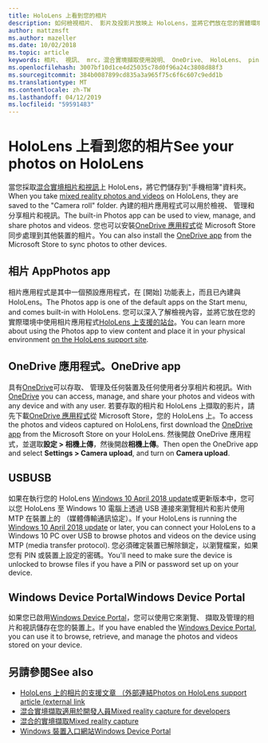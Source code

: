 ```yaml
---
title: HoloLens 上看到您的相片
description: 如何檢視相片、 影片及投影片放映上 HoloLens，並將它們放在您的實體環境。
author: mattzmsft
ms.author: mazeller
ms.date: 10/02/2018
ms.topic: article
keywords: 相片、 視訊、 mrc，混合實境擷取使用說明、 OneDrive、 HoloLens、 pin、 位置、 投影片
ms.openlocfilehash: 3007bf10d1ce4d25035c78d0f96a24c3808d88f3
ms.sourcegitcommit: 384b0087899cd835a3a965f75c6f6c607c9edd1b
ms.translationtype: MT
ms.contentlocale: zh-TW
ms.lasthandoff: 04/12/2019
ms.locfileid: "59591483"
---
```

# <a name="see-your-photos-on-hololens"></a><span data-ttu-id="62d41-104">HoloLens 上看到您的相片</span><span class="sxs-lookup"><span data-stu-id="62d41-104">See your photos on HoloLens</span></span>

<span data-ttu-id="62d41-105">當您採取[混合實境相片和視訊](mixed-reality-capture.md)上 HoloLens，將它們儲存到"手機相簿"資料夾。</span><span class="sxs-lookup"><span data-stu-id="62d41-105">When you take [mixed reality photos and videos](mixed-reality-capture.md) on HoloLens, they are saved to the "Camera roll" folder.</span></span> <span data-ttu-id="62d41-106">內建的相片應用程式可以用於檢視、 管理和分享相片和視訊。</span><span class="sxs-lookup"><span data-stu-id="62d41-106">The built-in Photos app can be used to view, manage, and share photos and videos.</span></span> <span data-ttu-id="62d41-107">您也可以安裝[OneDrive 應用程式](https://www.microsoft.com/p/onedrive/9wzdncrfj1p3)從 Microsoft Store 同步處理到其他裝置的相片。</span><span class="sxs-lookup"><span data-stu-id="62d41-107">You can also install the [OneDrive app](https://www.microsoft.com/p/onedrive/9wzdncrfj1p3) from the Microsoft Store to sync photos to other devices.</span></span> 

## <a name="photos-app"></a><span data-ttu-id="62d41-108">相片 App</span><span class="sxs-lookup"><span data-stu-id="62d41-108">Photos app</span></span>

<span data-ttu-id="62d41-109">相片應用程式是其中一個預設應用程式，在 [開始] 功能表上，而且已內建與 HoloLens。</span><span class="sxs-lookup"><span data-stu-id="62d41-109">The Photos app is one of the default apps on the Start menu, and comes built-in with HoloLens.</span></span> <span data-ttu-id="62d41-110">您可以深入了解檢視內容，並將它放在您的實際環境中使用相片應用程式[HoloLens 上支援的站台](https://support.microsoft.com/help/12648)。</span><span class="sxs-lookup"><span data-stu-id="62d41-110">You can learn more about using the Photos app to view content and place it in your physical environment [on the HoloLens support site](https://support.microsoft.com/help/12648).</span></span> 

## <a name="onedrive-app"></a><span data-ttu-id="62d41-111">OneDrive 應用程式。</span><span class="sxs-lookup"><span data-stu-id="62d41-111">OneDrive app</span></span>

<span data-ttu-id="62d41-112">具有[OneDrive](https://onedrive.live.com/)可以存取、 管理及任何裝置及任何使用者分享相片和視訊。</span><span class="sxs-lookup"><span data-stu-id="62d41-112">With [OneDrive](https://onedrive.live.com/) you can access, manage, and share your photos and videos with any device and with any user.</span></span> <span data-ttu-id="62d41-113">若要存取的相片和 HoloLens 上擷取的影片，請先下載[OneDrive 應用程式](https://www.microsoft.com/p/onedrive/9wzdncrfj1p3)從 Microsoft Store，您的 HoloLens 上。</span><span class="sxs-lookup"><span data-stu-id="62d41-113">To access the photos and videos captured on HoloLens, first download the [OneDrive app](https://www.microsoft.com/p/onedrive/9wzdncrfj1p3) from the Microsoft Store on your HoloLens.</span></span> <span data-ttu-id="62d41-114">然後開啟 OneDrive 應用程式，並選取**設定 > 相機上傳**，然後開啟**相機上傳**。</span><span class="sxs-lookup"><span data-stu-id="62d41-114">Then open the OneDrive app and select **Settings > Camera upload**, and turn on **Camera upload**.</span></span>

## <a name="usb"></a><span data-ttu-id="62d41-115">USB</span><span class="sxs-lookup"><span data-stu-id="62d41-115">USB</span></span> 

<span data-ttu-id="62d41-116">如果在執行您的 HoloLens [Windows 10 April 2018 update](release-notes-april-2018.md)或更新版本中，您可以您 HoloLens 至 Windows 10 電腦上透過 USB 連接來瀏覽相片和影片使用 MTP 在裝置上的 （媒體傳輸通訊協定）。</span><span class="sxs-lookup"><span data-stu-id="62d41-116">If your HoloLens is running the [Windows 10 April 2018 update](release-notes-april-2018.md) or later, you can connect your HoloLens to a Windows 10 PC over USB to browse photos and videos on the device using MTP (media transfer protocol).</span></span> <span data-ttu-id="62d41-117">您必須確定裝置已解除鎖定，以瀏覽檔案，如果您有 PIN 或裝置上設定的密碼。</span><span class="sxs-lookup"><span data-stu-id="62d41-117">You'll need to make sure the device is unlocked to browse files if you have a PIN or password set up on your device.</span></span> 

## <a name="windows-device-portal"></a><span data-ttu-id="62d41-118">Windows Device Portal</span><span class="sxs-lookup"><span data-stu-id="62d41-118">Windows Device Portal</span></span>

<span data-ttu-id="62d41-119">如果您已啟用[Windows Device Portal](using-the-windows-device-portal.md#mixed-reality-capture)，您可以使用它來瀏覽、 擷取及管理的相片和視訊儲存在您的裝置上。</span><span class="sxs-lookup"><span data-stu-id="62d41-119">If you have enabled the [Windows Device Portal](using-the-windows-device-portal.md#mixed-reality-capture), you can use it to browse, retrieve, and manage the photos and videos stored on your device.</span></span>

## <a name="see-also"></a><span data-ttu-id="62d41-120">另請參閱</span><span class="sxs-lookup"><span data-stu-id="62d41-120">See also</span></span>

* [<span data-ttu-id="62d41-121">HoloLens 上的相片的支援文章 （外部連結</span><span class="sxs-lookup"><span data-stu-id="62d41-121">Photos on HoloLens support article (external link</span></span>](https://support.microsoft.com/help/12648)
* [<span data-ttu-id="62d41-122">混合實境擷取適用於開發人員</span><span class="sxs-lookup"><span data-stu-id="62d41-122">Mixed reality capture for developers</span></span>](mixed-reality-capture-for-developers.md)
* [<span data-ttu-id="62d41-123">混合的實境擷取</span><span class="sxs-lookup"><span data-stu-id="62d41-123">Mixed reality capture</span></span>](mixed-reality-capture.md)
* [<span data-ttu-id="62d41-124">Windows 裝置入口網站</span><span class="sxs-lookup"><span data-stu-id="62d41-124">Windows Device Portal</span></span>](using-the-windows-device-portal.md)
